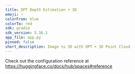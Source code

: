 ```yaml
---
title: DPT Depth Estimation + 3D
emoji: ⚡
colorFrom: blue
colorTo: red
sdk: gradio
sdk_version: 5.16.1
app_file: app.py
pinned: false
short_description: Image to 3D with DPT + 3D Point Cloud
---
```


Check out the configuration reference at https://huggingface.co/docs/hub/spaces#reference